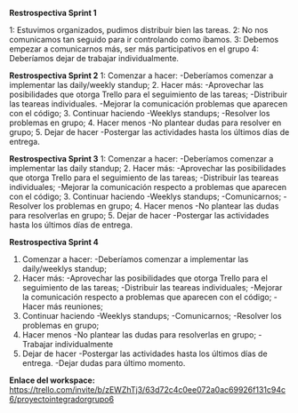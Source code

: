 **Restrospectiva Sprint 1**

1: Estuvimos organizados, pudimos distribuir bien las tareas.
2: No nos comunicamos tan seguido para ir controlando como íbamos.
3: Debemos empezar a comunicarnos más, ser más participativos en el grupo
4: Deberíamos dejar de trabajar individualmente.

**Restrospectiva Sprint 2**
1: Comenzar a hacer:
	-Deberíamos comenzar a implementar las daily/weekly standup;
2. Hacer más:
	-Aprovechar las posibilidades que otorga Trello para el seguimiento de las tareas;
	-Distribuir las teareas individuales.
	-Mejorar la comunicación problemas que aparecen con el código;
3. Continuar haciendo
	-Weeklys standups;
	-Resolver los problemas en grupo;
4. Hacer menos
	-No plantear dudas para resolver en grupo;
5. Dejar de hacer
	-Postergar las actividades hasta los últimos días de entrega.

**Restrospectiva Sprint 3**
1: Comenzar a hacer:
	-Deberíamos comenzar a implementar las daily standup;
2. Hacer más:
	-Aprovechar las posibilidades que otorga Trello para el seguimiento de las tareas;
	-Distribuir las teareas individuales;
	-Mejorar la comunicación respecto a problemas que aparecen con el código;
3. Continuar haciendo
	-Weeklys standups;
	-Comunicarnos;
	-Resolver los problemas en grupo;
4. Hacer menos
	-No plantear las dudas para resolverlas en grupo;
5. Dejar de hacer
	-Postergar las actividades hasta los últimos días de entrega.

**Restrospectiva Sprint 4**
1. Comenzar a hacer:
	-Deberíamos comenzar a implementar las daily/weeklys standup;
2. Hacer más:
	-Aprovechar las posibilidades que otorga Trello para el seguimiento de las tareas;
	-Distribuir las teareas individuales;
	-Mejorar la comunicación respecto a problemas que aparecen con el código;
	-Hacer más reuniones;
3. Continuar haciendo 
	-Weeklys standups;
	-Comunicarnos;
	-Resolver los problemas en grupo;
4. Hacer menos
	-No plantear las dudas para resolverlas en grupo;
	-Trabajar individualmente
5. Dejar de hacer
	-Postergar las actividades hasta los últimos días de entrega.
	-Dejar dudas para último momento.




**Enlace del workspace:**
https://trello.com/invite/b/zEWZhTj3/63d72c4c0ee072a0ac69926f131c94c6/proyectointegradorgrupo6